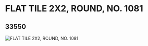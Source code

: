 # FLAT TILE 2X2, ROUND, NO. 1081
## 33550
![FLAT TILE 2X2, ROUND, NO. 1081](https://lc-www-live-s.legocdn.com/media/bricks/5/2/6188292.jpg)